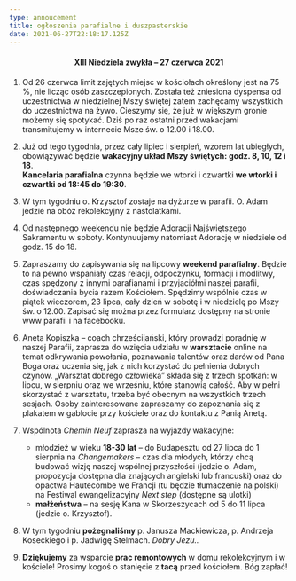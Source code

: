 ```yaml
---
type: annoucement
title: ogłoszenia parafialne i duszpasterskie
date: 2021-06-27T22:18:17.125Z
---
```

<!--StartFragment-->

<h4 style="text-align:center;">XIII Niedziela zwykła – 27 czerwca 2021</h4>

1. Od 26 czerwca limit zajętych miejsc w kościołach określony jest na 75 %, nie licząc osób zaszczepionych. Została też zniesiona dyspensa od uczestnictwa w niedzielnej Mszy świętej zatem zachęcamy wszystkich do uczestnictwa na żywo. Cieszymy się, że już w większym gronie możemy się spotykać. Dziś po raz ostatni przed wakacjami transmitujemy w internecie Msze św. o 12.00 i 18.00.
2. Już od tego tygodnia, przez cały lipiec i sierpień, wzorem lat ubiegłych, obowiązywać będzie **wakacyjny układ** **Mszy świętych: godz. 8, 10, 12 i 18**.\
   **Kancelaria parafialna** czynna będzie we wtorki i czwartki **we wtorki i czwartki od 18:45 do 19:30**.
3. W tym tygodniu o. Krzysztof zostaje na dyżurze w parafii. O. Adam jedzie na obóz rekolekcyjny z nastolatkami.
4. Od następnego weekendu nie będzie Adoracji Najświętszego Sakramentu w soboty. Kontynuujemy natomiast Adorację w niedziele od godz. 15 do 18.
5. Zapraszamy do zapisywania się na lipcowy **weekend parafialny**. Będzie to na pewno wspaniały czas relacji, odpoczynku, formacji i modlitwy, czas spędzony z innymi parafianami i przyjaciółmi naszej parafii, doświadczania bycia razem Kościołem. Spędzimy wspólnie czas w piątek wieczorem, 23 lipca, cały dzień w sobotę i w niedzielę po Mszy św. o 12.00. Zapisać się można przez formularz dostępny na stronie www parafii i na facebooku.
6. Aneta Kopiszka – coach chrześcijański, który prowadzi poradnię w naszej Parafii, zaprasza do wzięcia udziału w **warsztacie** online na temat odkrywania powołania, poznawania talentów oraz darów od Pana Boga oraz uczenia się, jak z nich korzystać do pełnienia dobrych czynów. „Warsztat dobrego człowieka” składa się z trzech spotkań: w lipcu, w sierpniu oraz we wrześniu, które stanowią całość. Aby w pełni skorzystać z warsztatu, trzeba być obecnym na wszystkich trzech sesjach. Osoby zainteresowane zapraszamy do zapoznania się z plakatem w gablocie przy kościele oraz do kontaktu z Panią Anetą.
7. Wspólnota *Chemin Neuf* zaprasza na wyjazdy wakacyjne:

   * młodzież w wieku **18-30 lat** – do Budapesztu od 27 lipca do 1 sierpnia na *Changemakers* – czas dla młodych, którzy chcą budować wizję naszej wspólnej przyszłości (jedzie o. Adam, propozycja dostępna dla znających angielski lub francuski) oraz do opactwa Hautecombe we Francji (tu będzie tłumaczenie na polski) na Festiwal ewangelizacyjny *Next step* (dostępne są ulotki)
   * **małżeństwa** – na sesję Kana w Skorzeszycach od 5 do 11 lipca (jedzie o. Krzysztof).
8. W tym tygodniu **pożegnaliśmy** p. Janusza Mackiewicza, p. Andrzeja Koseckiego i p. Jadwigę Stelmach. *Dobry Jezu..*
9. **Dziękujemy** za wsparcie **prac remontowych** w domu rekolekcyjnym i w kościele! Prosimy kogoś o stanięcie z **tacą** przed kościołem. Bóg zapłać!

<!--EndFragment-->